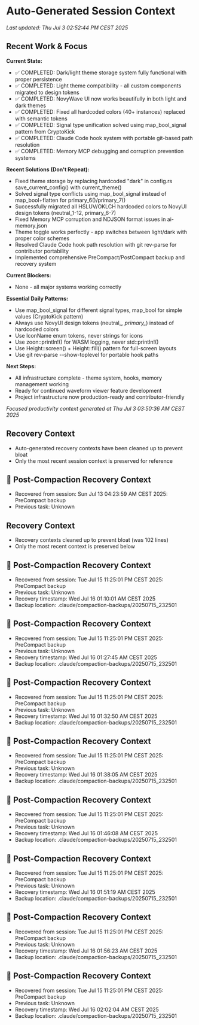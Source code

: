 # Auto-Generated Session Context

*Last updated: Thu Jul  3 02:52:44 PM CEST 2025*

## Recent Work & Focus

**Current State:**
- ✅ COMPLETED: Dark/light theme storage system fully functional with proper persistence
- ✅ COMPLETED: Light theme compatibility - all custom components migrated to design tokens
- ✅ COMPLETED: NovyWave UI now works beautifully in both light and dark themes
- ✅ COMPLETED: Fixed all hardcoded colors (40+ instances) replaced with semantic tokens
- ✅ COMPLETED: Signal type unification solved using map_bool_signal pattern from CryptoKick
- ✅ COMPLETED: Claude Code hook system with portable git-based path resolution
- ✅ COMPLETED: Memory MCP debugging and corruption prevention systems

**Recent Solutions (Don't Repeat):**
- Fixed theme storage by replacing hardcoded "dark" in config.rs save_current_config() with current_theme()
- Solved signal type conflicts using map_bool_signal instead of map_bool+flatten for primary_6()/primary_7()
- Successfully migrated all HSLUV/OKLCH hardcoded colors to NovyUI design tokens (neutral_1-12, primary_6-7)
- Fixed Memory MCP corruption and NDJSON format issues in ai-memory.json
- Theme toggle works perfectly - app switches between light/dark with proper color schemes
- Resolved Claude Code hook path resolution with git rev-parse for contributor portability
- Implemented comprehensive PreCompact/PostCompact backup and recovery system

**Current Blockers:**
- None - all major systems working correctly

**Essential Daily Patterns:**
- Use map_bool_signal for different signal types, map_bool for simple values (CryptoKick pattern)
- Always use NovyUI design tokens (neutral_*, primary_*) instead of hardcoded colors
- Use IconName enum tokens, never strings for icons  
- Use zoon::println!() for WASM logging, never std::println!()
- Use Height::screen() + Height::fill() pattern for full-screen layouts
- Use git rev-parse --show-toplevel for portable hook paths

**Next Steps:**
- All infrastructure complete - theme system, hooks, memory management working
- Ready for continued waveform viewer feature development
- Project infrastructure now production-ready and contributor-friendly

*Focused productivity context generated at Thu Jul  3 03:50:36 AM CEST 2025*


## Recovery Context
- Auto-generated recovery contexts have been cleaned up to prevent bloat
- Only the most recent session context is preserved for reference

## 🔄 Post-Compaction Recovery Context
- Recovered from session: Sun Jul 13 04:23:59 AM CEST 2025: PreCompact backup
- Previous task: Unknown

## Recovery Context
- Recovery contexts cleaned up to prevent bloat (was 102 lines)
- Only the most recent context is preserved below

## 🔄 Post-Compaction Recovery Context
- Recovered from session: Tue Jul 15 11:25:01 PM CEST 2025: PreCompact backup
- Previous task: Unknown
- Recovery timestamp: Wed Jul 16 01:10:01 AM CEST 2025
- Backup location: .claude/compaction-backups/20250715_232501

## 🔄 Post-Compaction Recovery Context
- Recovered from session: Tue Jul 15 11:25:01 PM CEST 2025: PreCompact backup
- Previous task: Unknown
- Recovery timestamp: Wed Jul 16 01:27:45 AM CEST 2025
- Backup location: .claude/compaction-backups/20250715_232501

## 🔄 Post-Compaction Recovery Context
- Recovered from session: Tue Jul 15 11:25:01 PM CEST 2025: PreCompact backup
- Previous task: Unknown
- Recovery timestamp: Wed Jul 16 01:32:50 AM CEST 2025
- Backup location: .claude/compaction-backups/20250715_232501

## 🔄 Post-Compaction Recovery Context
- Recovered from session: Tue Jul 15 11:25:01 PM CEST 2025: PreCompact backup
- Previous task: Unknown
- Recovery timestamp: Wed Jul 16 01:38:05 AM CEST 2025
- Backup location: .claude/compaction-backups/20250715_232501

## 🔄 Post-Compaction Recovery Context
- Recovered from session: Tue Jul 15 11:25:01 PM CEST 2025: PreCompact backup
- Previous task: Unknown
- Recovery timestamp: Wed Jul 16 01:46:08 AM CEST 2025
- Backup location: .claude/compaction-backups/20250715_232501

## 🔄 Post-Compaction Recovery Context
- Recovered from session: Tue Jul 15 11:25:01 PM CEST 2025: PreCompact backup
- Previous task: Unknown
- Recovery timestamp: Wed Jul 16 01:51:19 AM CEST 2025
- Backup location: .claude/compaction-backups/20250715_232501

## 🔄 Post-Compaction Recovery Context
- Recovered from session: Tue Jul 15 11:25:01 PM CEST 2025: PreCompact backup
- Previous task: Unknown
- Recovery timestamp: Wed Jul 16 01:56:23 AM CEST 2025
- Backup location: .claude/compaction-backups/20250715_232501

## 🔄 Post-Compaction Recovery Context
- Recovered from session: Tue Jul 15 11:25:01 PM CEST 2025: PreCompact backup
- Previous task: Unknown
- Recovery timestamp: Wed Jul 16 02:02:04 AM CEST 2025
- Backup location: .claude/compaction-backups/20250715_232501
